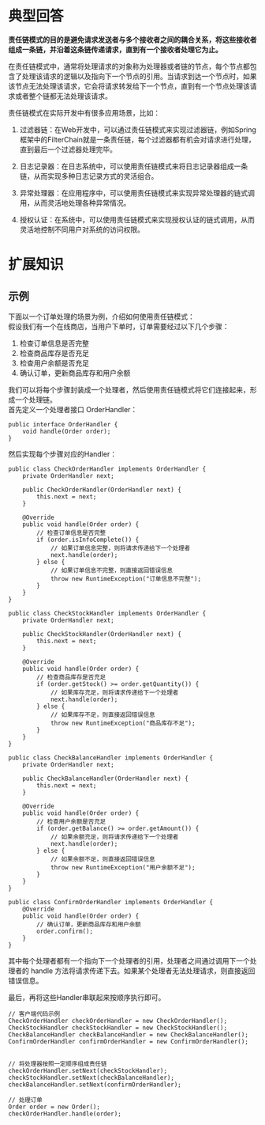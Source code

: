 # 典型回答

**责任链模式的目的是避免请求发送者与多个接收者之间的耦合关系，将这些接收者组成一条链，并沿着这条链传递请求，直到有一个接收者处理它为止。**

在责任链模式中，通常将处理请求的对象称为处理器或者链的节点，每个节点都包含了处理该请求的逻辑以及指向下一个节点的引用。当请求到达一个节点时，如果该节点无法处理该请求，它会将请求转发给下一个节点，直到有一个节点处理该请求或者整个链都无法处理该请求。

责任链模式在实际开发中有很多应用场景，比如：

1. 过滤器链：在Web开发中，可以通过责任链模式来实现过滤器链，例如Spring框架中的FilterChain就是一条责任链，每个过滤器都有机会对请求进行处理，直到最后一个过滤器处理完毕。

2. 日志记录器：在日志系统中，可以使用责任链模式来将日志记录器组成一条链，从而实现多种日志记录方式的灵活组合。

3. 异常处理器：在应用程序中，可以使用责任链模式来实现异常处理器的链式调用，从而灵活地处理各种异常情况。

4. 授权认证：在系统中，可以使用责任链模式来实现授权认证的链式调用，从而灵活地控制不同用户对系统的访问权限。

# 扩展知识

## 示例

下面以一个订单处理的场景为例，介绍如何使用责任链模式：<br />假设我们有一个在线商店，当用户下单时，订单需要经过以下几个步骤：

1. 检查订单信息是否完整
2. 检查商品库存是否充足
3. 检查用户余额是否充足
4. 确认订单，更新商品库存和用户余额

我们可以将每个步骤封装成一个处理者，然后使用责任链模式将它们连接起来，形成一个处理链。<br />首先定义一个处理者接口 OrderHandler：

```
public interface OrderHandler {
    void handle(Order order);
}

```

然后实现每个步骤对应的Handler：

```
public class CheckOrderHandler implements OrderHandler {
    private OrderHandler next;

    public CheckOrderHandler(OrderHandler next) {
        this.next = next;
    }

    @Override
    public void handle(Order order) {
        // 检查订单信息是否完整
        if (order.isInfoComplete()) {
            // 如果订单信息完整，则将请求传递给下一个处理者
            next.handle(order);
        } else {
            // 如果订单信息不完整，则直接返回错误信息
            throw new RuntimeException("订单信息不完整");
        }
    }
}

public class CheckStockHandler implements OrderHandler {
    private OrderHandler next;

    public CheckStockHandler(OrderHandler next) {
        this.next = next;
    }

    @Override
    public void handle(Order order) {
        // 检查商品库存是否充足
        if (order.getStock() >= order.getQuantity()) {
            // 如果库存充足，则将请求传递给下一个处理者
            next.handle(order);
        } else {
            // 如果库存不足，则直接返回错误信息
            throw new RuntimeException("商品库存不足");
        }
    }
}

public class CheckBalanceHandler implements OrderHandler {
    private OrderHandler next;

    public CheckBalanceHandler(OrderHandler next) {
        this.next = next;
    }

    @Override
    public void handle(Order order) {
        // 检查用户余额是否充足
        if (order.getBalance() >= order.getAmount()) {
            // 如果余额充足，则将请求传递给下一个处理者
            next.handle(order);
        } else {
            // 如果余额不足，则直接返回错误信息
            throw new RuntimeException("用户余额不足");
        }
    }
}

public class ConfirmOrderHandler implements OrderHandler {
    @Override
    public void handle(Order order) {
        // 确认订单，更新商品库存和用户余额
        order.confirm();
    }
}

```

其中每个处理者都有一个指向下一个处理者的引用，处理者之间通过调用下一个处理者的 handle 方法将请求传递下去。如果某个处理者无法处理请求，则直接返回错误信息。

最后，再将这些Handler串联起来按顺序执行即可。

```
// 客户端代码示例
CheckOrderHandler checkOrderHandler = new CheckOrderHandler();
CheckStockHandler checkStockHandler = new CheckStockHandler();
CheckBalanceHandler checkBalanceHandler = new CheckBalanceHandler();
ConfirmOrderHandler confirmOrderHandler = new ConfirmOrderHandler();


// 将处理器按照一定顺序组成责任链
checkOrderHandler.setNext(checkStockHandler);
checkStockHandler.setNext(checkBalanceHandler);
checkBalanceHandler.setNext(confirmOrderHandler);

// 处理订单
Order order = new Order();
checkOrderHandler.handle(order);
```
